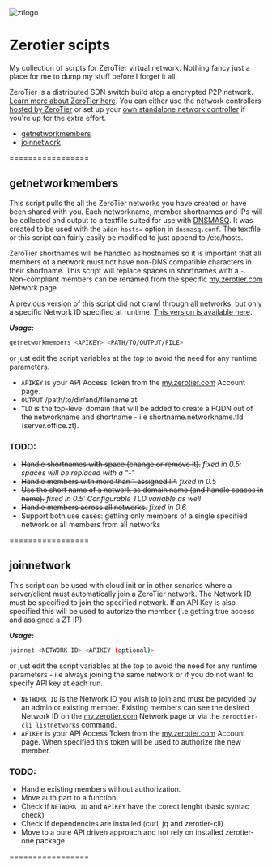 ![ztlogo][ztlogo]
# Zerotier scipts
My collection of scrpts for ZeroTier virtual network.
Nothing fancy just a place for me to dump my stuff before I forget it all.

ZeroTier is a distributed SDN switch build atop a encrypted P2P network. [Learn more about ZeroTier here](https://www.zerotier.com/about/). You can either use the network controllers [hosted by ZeroTier](https://my.zerotier.com/) or set up your [own standalone network controller](https://key-networks.com/ztncui/) if you're up for the extra effort.

  * [getnetworkmembers](#getnetworkmembers)
  * [joinnetwork](#joinnetwork)
  
=================

## getnetworkmembers
This script pulls the all the ZeroTier networks you have created or have been shared with you. Each networkname, member shortnames and IPs will be collected and output to a textfile suited for use with [DNSMASQ](http://www.thekelleys.org.uk/dnsmasq/doc.html). It was created to be used with the `addn-hosts=` option in `dnsmasq.conf`. The textfile or this script can fairly easily be modified to just append to /etc/hosts.

ZeroTier shortnames will be handled as hostnames so it is important that all members of a network must not have non-DNS compatible characters in their shortname. This script will replace spaces in shortnames with a `-`. Non-compliant members can be renamed from the specific [my.zerotier.com](https://my.zerotier.com/) Network page.

A previous version of this script did not crawl through all networks, but only a specific Network ID specified at runtime. [This version is available here](https://raw.githubusercontent.com/KimTholstorf/zerotier-scripts/v0.5/getnetworkmembers).

***Usage:***
```sh
getnetworkmembers <APIKEY> <PATH/TO/OUTPUT/FILE>
```
or just edit the script variables at the top to avoid the need for any runtime parameters.
* `APIKEY` is your API Access Token from the [my.zerotier.com](https://my.zerotier.com/) Account page.
* `OUTPUT` /path/to/dir/and/filename.zt
* `TLD` is the top-level domain that will be added to create a FQDN out of the networkname and shortname - i.e shortname.networkname.tld (server.office.zt).

### TODO:
* ~~Handle shortnames with space (change or remove it).~~ *fixed in 0.5: spaces will be replaced with a "-"*
* ~~Handle members with more than 1 assigned IP.~~ *fixed in 0.5*
* ~~Use the short name of a network as domain name (and handle spaces in name).~~ *fixed in 0.5: Configurable TLD variable as well*
* ~~Handle members across all networks.~~ *fixed in 0.6*
* Support both use cases: getting only members of a single specified network or all members from all networks 

=================

## joinnetwork
This script can be used with cloud init or in other senarios where a server/client must automatically join a ZeroTier network.
The Network ID must be specified to join the specified network. If an API Key is also specified this will be used to autorize the member (i.e getting true access and assigned a ZT IP).

***Usage:***
```sh
joinnet <NETWORK ID> <APIKEY (optional)>
```
or just edit the script variables at the top to avoid the need for any runtime parameters - i.e always joining the same network or if you do not want to specify API key at each run.
* `NETWORK ID` is the Network ID you wish to join and must be provided by an admin or existing member. Existing members can see the desired Network ID on the [my.zerotier.com](https://my.zerotier.com/) Network page or via the `zeroctier-cli listnetworks` command.
* `APIKEY` is your API Access Token from the [my.zerotier.com](https://my.zerotier.com/) Account page. When specified this token will be used to authorize the new member. 

### TODO:
* Handle existing members without authorization.
* Move auth part to a function
* Check if `NETWORK ID` and `APIKEY` have the corect lenght (basic syntac check)
* Check if dependencies are installed (curl, jq and zerotier-cli)
* Move to a pure API driven approach and not rely on installed zerotier-one package

=================

[ztlogo]: https://upload.wikimedia.org/wikipedia/en/thumb/f/f1/ZeroTier_Logo.png/150px-ZeroTier_Logo.png